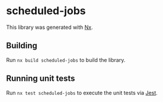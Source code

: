 # scheduled-jobs

This library was generated with [Nx](https://nx.dev).



## Building

Run `nx build scheduled-jobs` to build the library.





## Running unit tests

Run `nx test scheduled-jobs` to execute the unit tests via [Jest](https://jestjs.io).


